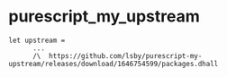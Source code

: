 # purescript_my_upstream

```
let upstream =
      ...
      /\  https://github.com/lsby/purescript-my-upstream/releases/download/1646754599/packages.dhall
